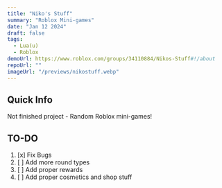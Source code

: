 ```yaml
---
title: "Niko's Stuff"
summary: "Roblox Mini-games"
date: "Jan 12 2024"
draft: false
tags:
  - Lua(u)
  - Roblox
demoUrl: https://www.roblox.com/groups/34110884/Nikos-Stuff#!/about
repoUrl: ""
imageUrl: "/previews/nikostuff.webp"
---
```


## Quick Info
Not finished project - Random Roblox mini-games!

## TO-DO
1. [x] Fix Bugs
2. [ ] Add more round types
3. [ ] Add proper rewards
4. [ ] Add proper cosmetics and shop stuff
